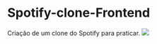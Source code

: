 # Spotify-clone-Frontend
Criação de um clone do Spotify para praticar.
<img src="/to_readme/video.gif">
